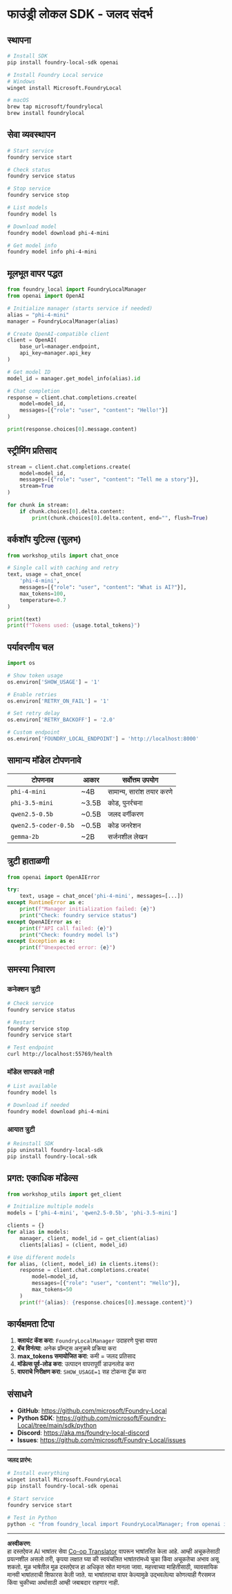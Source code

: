 <!--
CO_OP_TRANSLATOR_METADATA:
{
  "original_hash": "1a52481fe75c7692d785aef8da50e5e7",
  "translation_date": "2025-10-09T09:36:23+00:00",
  "source_file": "Workshop/FOUNDRY_SDK_QUICKREF.md",
  "language_code": "mr"
}
-->
# फाउंड्री लोकल SDK - जलद संदर्भ

## स्थापना

```bash
# Install SDK
pip install foundry-local-sdk openai

# Install Foundry Local service
# Windows
winget install Microsoft.FoundryLocal

# macOS
brew tap microsoft/foundrylocal
brew install foundrylocal
```

## सेवा व्यवस्थापन

```bash
# Start service
foundry service start

# Check status
foundry service status

# Stop service
foundry service stop

# List models
foundry model ls

# Download model
foundry model download phi-4-mini

# Get model info
foundry model info phi-4-mini
```

## मूलभूत वापर पद्धत

```python
from foundry_local import FoundryLocalManager
from openai import OpenAI

# Initialize manager (starts service if needed)
alias = "phi-4-mini"
manager = FoundryLocalManager(alias)

# Create OpenAI-compatible client
client = OpenAI(
    base_url=manager.endpoint,
    api_key=manager.api_key
)

# Get model ID
model_id = manager.get_model_info(alias).id

# Chat completion
response = client.chat.completions.create(
    model=model_id,
    messages=[{"role": "user", "content": "Hello!"}]
)

print(response.choices[0].message.content)
```

## स्ट्रीमिंग प्रतिसाद

```python
stream = client.chat.completions.create(
    model=model_id,
    messages=[{"role": "user", "content": "Tell me a story"}],
    stream=True
)

for chunk in stream:
    if chunk.choices[0].delta.content:
        print(chunk.choices[0].delta.content, end="", flush=True)
```

## वर्कशॉप युटिल्स (सुलभ)

```python
from workshop_utils import chat_once

# Single call with caching and retry
text, usage = chat_once(
    'phi-4-mini',
    messages=[{"role": "user", "content": "What is AI?"}],
    max_tokens=100,
    temperature=0.7
)

print(text)
print(f"Tokens used: {usage.total_tokens}")
```

## पर्यावरणीय चल

```python
import os

# Show token usage
os.environ['SHOW_USAGE'] = '1'

# Enable retries
os.environ['RETRY_ON_FAIL'] = '1'

# Set retry delay
os.environ['RETRY_BACKOFF'] = '2.0'

# Custom endpoint
os.environ['FOUNDRY_LOCAL_ENDPOINT'] = 'http://localhost:8000'
```

## सामान्य मॉडेल टोपणनावे

| टोपणनाव | आकार | सर्वोत्तम उपयोग |
|---------|------|-----------------|
| `phi-4-mini` | ~4B | सामान्य, सारांश तयार करणे |
| `phi-3.5-mini` | ~3.5B | कोड, पुनर्रचना |
| `qwen2.5-0.5b` | ~0.5B | जलद वर्गीकरण |
| `qwen2.5-coder-0.5b` | ~0.5B | कोड जनरेशन |
| `gemma-2b` | ~2B | सर्जनशील लेखन |

## त्रुटी हाताळणी

```python
from openai import OpenAIError

try:
    text, usage = chat_once('phi-4-mini', messages=[...])
except RuntimeError as e:
    print(f"Manager initialization failed: {e}")
    print("Check: foundry service status")
except OpenAIError as e:
    print(f"API call failed: {e}")
    print("Check: foundry model ls")
except Exception as e:
    print(f"Unexpected error: {e}")
```

## समस्या निवारण

### कनेक्शन त्रुटी
```bash
# Check service
foundry service status

# Restart
foundry service stop
foundry service start

# Test endpoint
curl http://localhost:55769/health
```

### मॉडेल सापडले नाही
```bash
# List available
foundry model ls

# Download if needed
foundry model download phi-4-mini
```

### आयात त्रुटी
```bash
# Reinstall SDK
pip uninstall foundry-local-sdk
pip install foundry-local-sdk
```

## प्रगत: एकाधिक मॉडेल्स

```python
from workshop_utils import get_client

# Initialize multiple models
models = ['phi-4-mini', 'qwen2.5-0.5b', 'phi-3.5-mini']

clients = {}
for alias in models:
    manager, client, model_id = get_client(alias)
    clients[alias] = (client, model_id)

# Use different models
for alias, (client, model_id) in clients.items():
    response = client.chat.completions.create(
        model=model_id,
        messages=[{"role": "user", "content": "Hello"}],
        max_tokens=50
    )
    print(f"{alias}: {response.choices[0].message.content}")
```

## कार्यक्षमता टिपा

1. **क्लायंट कॅश करा**: `FoundryLocalManager` उदाहरणे पुन्हा वापरा
2. **बॅच विनंत्या**: अनेक प्रॉम्प्ट्स अनुक्रमे प्रक्रिया करा
3. **max_tokens समायोजित करा**: कमी = जलद प्रतिसाद
4. **मॉडेल्स पूर्व-लोड करा**: उत्पादन वापरापूर्वी डाउनलोड करा
5. **वापराचे निरीक्षण करा**: `SHOW_USAGE=1` सह टोकन्स ट्रॅक करा

## संसाधने

- **GitHub**: https://github.com/microsoft/Foundry-Local
- **Python SDK**: https://github.com/microsoft/Foundry-Local/tree/main/sdk/python
- **Discord**: https://aka.ms/foundry-local-discord
- **Issues**: https://github.com/microsoft/Foundry-Local/issues

---

**जलद प्रारंभ:**
```bash
# Install everything
winget install Microsoft.FoundryLocal
pip install foundry-local-sdk openai

# Start service
foundry service start

# Test in Python
python -c "from foundry_local import FoundryLocalManager; from openai import OpenAI; m = FoundryLocalManager('phi-4-mini'); c = OpenAI(base_url=m.endpoint, api_key=m.api_key); r = c.chat.completions.create(model=m.get_model_info('phi-4-mini').id, messages=[{'role':'user','content':'Hi'}]); print(r.choices[0].message.content)"
```

---

**अस्वीकरण**:  
हा दस्तऐवज AI भाषांतर सेवा [Co-op Translator](https://github.com/Azure/co-op-translator) वापरून भाषांतरित केला आहे. आम्ही अचूकतेसाठी प्रयत्नशील असलो तरी, कृपया लक्षात घ्या की स्वयंचलित भाषांतरांमध्ये चुका किंवा अचूकतेचा अभाव असू शकतो. मूळ भाषेतील मूळ दस्तऐवज हा अधिकृत स्रोत मानला जावा. महत्त्वाच्या माहितीसाठी, व्यावसायिक मानवी भाषांतराची शिफारस केली जाते. या भाषांतराचा वापर केल्यामुळे उद्भवलेल्या कोणत्याही गैरसमज किंवा चुकीच्या अर्थासाठी आम्ही जबाबदार राहणार नाही.
